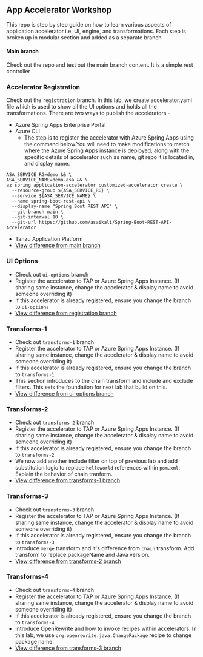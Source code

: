## App Accelerator Workshop
This repo is step by step guide on how to learn various aspects of application accelerator i.e. UI, engine, and transformations. Each step is broken up in modular section and added as a separate branch. 

#### Main branch
Check out the repo and test out the main branch content. It is a simple rest controller

### Accelerator Registration
Check out the `registration` branch. In this lab, we create accelerator.yaml file which is used to show all the UI options and holds all the transformations. There are two ways to publish the accelerators -
* Azure Spring Apps Enterprise Portal
* Azure CLI
  * The step is to register the accelerator with Azure Spring Apps using the command below.You will need to make modifications to match where the Azure Spring Apps instance is deployed, along with the specific details of accelerator such as name, git repo it is located in, and display name.

```
ASA_SERVICE_RG=demo && \
ASA_SERVICE_NAME=demo-asa && \
az spring application-accelerator customized-accelerator create \
  --resource-group ${ASA_SERVICE_RG} \
  --service ${ASA_SERVICE_NAME} \
  --name spring-boot-rest-api \
  --display-name "Spring Boot REST API" \
  --git-branch main \
  --git-interval 10 \
  --git-url https://github.com/asaikali/Spring-Boot-REST-API-Accelerator 
```
* Tanzu Application Platform
* [View difference from main branch](https://github.com/dipalpat/app-accelerator-workshop/compare/main...registration)

### UI Options
* Check out `ui-options` branch
* Register the accelerator to TAP or Azure Spring Apps Instance. (If sharing same instance, change the accelerator & display name to avoid someone overriding it)
* If this accelerator is already registered, ensure you change the branch to `ui-options`
* [View difference from registration branch](https://github.com/dipalpat/app-accelerator-workshop/compare/registration...ui-options)
  
### Transforms-1
* Check out `transforms-1` branch
* Register the accelerator to TAP or Azure Spring Apps Instance. (If sharing same instance, change the accelerator & display name to avoid someone overriding it)
* If this accelerator is already registered, ensure you change the branch to `transforms-1`
* This section introduces to the chain transform and include and exclude filters. This sets the foundation for next lab that build on this.
* [View difference from ui-options branch](https://github.com/dipalpat/app-accelerator-workshop/compare/ui-options...transforms-1)

### Transforms-2
* Check out `transforms-2` branch
* Register the accelerator to TAP or Azure Spring Apps Instance. (If sharing same instance, change the accelerator & display name to avoid someone overriding it)
* If this accelerator is already registered, ensure you change the branch to `transforms-2`
* We now add another include filter on top of previous lab and add substitution logic to replace `helloworld` references within `pom.xml`. Explain the behavior of chain tranform. 
* [View difference from transforms-1 branch](https://github.com/dipalpat/app-accelerator-workshop/compare/transforms-1...transforms-2)

### Transforms-3
* Check out `transforms-3` branch
* Register the accelerator to TAP or Azure Spring Apps Instance. (If sharing same instance, change the accelerator & display name to avoid someone overriding it)
* If this accelerator is already registered, ensure you change the branch to `transforms-3`
* Introduce `merge` transform and it's difference from `chain` transform. Add transform to replace packageName and Java version.
* [View difference from transforms-2 branch](https://github.com/dipalpat/app-accelerator-workshop/compare/transforms-2...transforms-3)

### Transforms-4
* Check out `transforms-4` branch
* Register the accelerator to TAP or Azure Spring Apps Instance. (If sharing same instance, change the accelerator & display name to avoid someone overriding it)
* If this accelerator is already registered, ensure you change the branch to `transforms-4`
* Introduce OpenRewrite and how to invoke recipes within accelerators. In this lab, we use `org.openrewrite.java.ChangePackage` recipe to change package name.
* [View difference from transforms-3 branch](https://github.com/dipalpat/app-accelerator-workshop/compare/transforms-3...transforms-4)